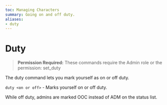 ```yaml
---
toc: Managing Characters
summary: Going on and off duty.
aliases:
- duty
---
```

# Duty

> **Permission Required:** These commands require the Admin role or the permission: set\_duty

The duty command lets you mark yourself as on or off duty.

`duty <on or off>` - Marks yourself on or off duty.

While off duty, admins are marked OOC instead of ADM on the status list.